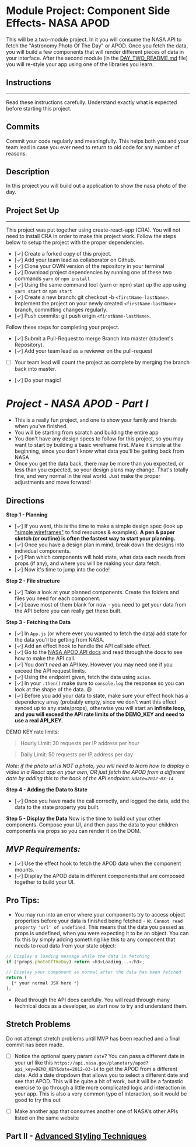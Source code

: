 # Module Project: Component Side Effects- NASA APOD

This will be a two-module project. In it you will consume the NASA API to fetch the "Astronomy Photo Of The Day" or APOD. Once you fetch the data, you will build a few components that will render different pieces of data in your interface. After the second module (in the [DAY_TWO_README.md](DAY_TWO_README.md) file) you will re-style your app using one of the libraries you learn. 

## Instructions

---

Read these instructions carefully. Understand exactly what is expected before starting this project.

## Commits

Commit your code regularly and meaningfully. This helps both you and your team lead in case you ever need to return to old code for any number of reasons.

## Description

In this project you will build out a application to show the nasa photo of the day.

## Project Set Up

---

This project was put together using create-react-app (CRA). You will not need to install CRA in order to make this project work. Follow the steps below to setup the project with the proper dependencies.

- [✓] Create a forked copy of this project.
- [✓] Add your team lead as collaborator on Github.
- [✓] Clone your OWN version of the repository in your terminal
- [✓] Download project dependencies by running one of these two commands `yarn` or `npm install`
- [✓] Using the same command tool (yarn or npm) start up the app using `yarn start` or `npm start`
- [✓] Create a new branch: git checkout -b `<firstName-lastName>`.
      Implement the project on your newly created `<firstName-lastName>` branch, committing changes regularly.
- [✓] Push commits: git push origin `<firstName-lastName>`.

Follow these steps for completing your project.

- [✓] Submit a Pull-Request to merge Branch into master (student's Repository).
- [✓] Add your team lead as a reviewer on the pull-request
- [ ] Your team lead will count the project as complete by merging the branch back into master.
- [✓] Do your magic!

# _Project - NASA APOD - Part I_

- This is a really fun project, and one to show your family and friends when you've finished.
- You will be starting from scratch and building the entire app
- You don't have any design specs to follow for this project, so you may want to start by building a basic wireframe first. Make it simple at the beginning, since you don't know what data you'll be getting back from NASA
- Once you get the data back, there may be more than you expected, or less than you expected, so your design plans may change. That's totally fine, and very normal in the real world. Just make the proper adjustments and move forward!

## Directions

**Step 1 - Planning**

- [✓] If you want, this is the time to make a simple design spec (look up ["simple wireframes"](https://www.google.com/search?q=simple+wireframes) to find resources & examples). **A pen & paper sketch (or outline) is often the fastest way to start your planning.**
- [✓] Once you have a design plan in mind, break down the designs into individual components.
- [✓] Plan which components will hold state, what data each needs from props (if any), and where you will be making your data fetch.
- [✓] Now it's time to jump into the code!

**Step 2 - File structure**

- [✓] Take a look at your planned components. Create the folders and files you need for each component.
- [✓] Leave most of them blank for now - you need to get your data from the API before you can really get these built.

**Step 3 - Fetching the Data**

- [✓] In `App.js` (or where ever you wanted to fetch the data) add state for the data you'll be getting from NASA.
- [✓] Add an effect hook to handle the API call side effect.
- [✓] Go to the [NASA APOD API docs](https://api.nasa.gov/#apod) and read through the docs to see how to make the API call.
- [✓] You don't _need_ an API key. However you may need one if you exceed the API request limits.
- [✓] Using the endpoint given, fetch the data using `axios`.
- [✓] In your `.then()` make sure to `console.log` the response so you can look at the shape of the data. 😃
- [✓] Before you add your data to state, make sure your effect hook has a dependency array (probably empty, since we don't want this effect synced up to any state/props), otherwise you will start an **infinite loop, and you will exceed the API rate limits of the DEMO_KEY and need to use a real API_KEY.**

DEMO KEY rate limits:

> Hourly Limit: 30 requests per IP address per hour

> Daily Limit: 50 requests per IP address per day

_Note: if the photo url is NOT a photo, you will need to learn how to display a video in a React app on your own, OR just fetch the APOD from a different date by adding this to the back of the API endpoint: `&date=2012-03-14`_

**Step 4 - Adding the Data to State**

- [✓] Once you have made the call correctly, and logged the data, add the data to the state property you built.

**Step 5 - Display the Data**
Now is the time to build out your other components. Compose your UI, and then pass the data to your children components via props so you can render it on the DOM.

## _MVP Requirements:_

- [✓] Use the effect hook to fetch the APOD data when the component mounts.
- [✓] Display the APOD data in different components that are composed together to build your UI.

## Pro Tips:

- You may run into an error where your components try to access object properties before your data is finished being fetched - ie. `Cannot read property 'url' of undefined`. This means that the data you passed as props is undefined, when you were expecting it to be an object. You can fix this by simply adding something like this to any component that needs to read data from your state object:

```js
// Display a loading message while the data is fetching
if (!props.photoOfTheDay) return <h3>Loading...</h3>;

// Display your component as normal after the data has been fetched
return (
  {* your normal JSX here *}
);
```

- Read through the API docs carefully. You will read through many technical docs as a developer, so start now to try and understand them.

## Stretch Problems

Do not attempt stretch problems until MVP has been reached and a final commit has been made.

- [ ] Notice the optional query param `date`? You can pass a different date in your url like this `https://api.nasa.gov/planetary/apod?api_key=DEMO_KEY&date=2012-03-14` to get the APOD from a different date. Add a date dropdown that allows you to select a different date and see that APOD. This will be quite a bit of work, but it will be a fantastic exercise to go through a little more complicated logic and interaction in your app. This is also a very common type of interaction, so it would be good to try this out
- [ ] Make another app that consumes another one of NASA's other APIs listed on the same website


 ## Part II - [Advanced Styling Techniques](DAY_TWO_README.md)
